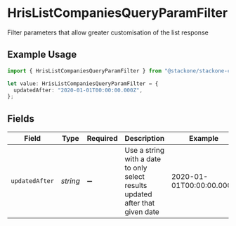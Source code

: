 # HrisListCompaniesQueryParamFilter

Filter parameters that allow greater customisation of the list response

## Example Usage

```typescript
import { HrisListCompaniesQueryParamFilter } from "@stackone/stackone-client-ts/sdk/models/operations";

let value: HrisListCompaniesQueryParamFilter = {
  updatedAfter: "2020-01-01T00:00:00.000Z",
};
```

## Fields

| Field                                                                         | Type                                                                          | Required                                                                      | Description                                                                   | Example                                                                       |
| ----------------------------------------------------------------------------- | ----------------------------------------------------------------------------- | ----------------------------------------------------------------------------- | ----------------------------------------------------------------------------- | ----------------------------------------------------------------------------- |
| `updatedAfter`                                                                | *string*                                                                      | :heavy_minus_sign:                                                            | Use a string with a date to only select results updated after that given date | 2020-01-01T00:00:00.000Z                                                      |